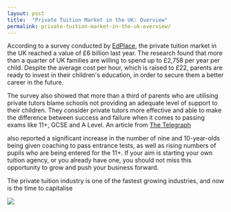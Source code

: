 ```yaml
---
layout: post
title:  "Private Tuition Market in the UK: Overview"
permalink: private-tuition-market-in-the-uk-overview/
---
```

According to a survey conducted by 
[EdPlace](http://www.telegraph.co.uk/finance/personalfinance/9651689/Parents-spend-6bn-a-year-on-private-tuition.html), 
the private tuition market in the
UK reached a value of £6 billion last year. The research found that more than
a quarter of UK families are willing to spend up to £2,758 per year per child.
Despite the average cost per hour, which is raised to £22, parents are ready
to invest in their children's education, in order to secure them a better
career in the future.

The survey also showed that more than a third of parents who are utilising
private tutors blame schools not providing an adequate level of support to
their children. They consider private tutors more effective and able to make
the difference between success and failure when it comes to passing exams like
11+, GCSE and A Level. An article from 
[The Telegraph](http://www.telegraph.co.uk/finance/personalfinance/9651689/Parents-spend-6bn-a-year-on-private-tuition.html) 

also reported a significant increase
in the number of nine and 10-year-olds being given coaching to pass entrance
tests, as well as rising numbers of pupils who are being entered for the 11+.
If your aim is starting your own tuition agency, or you already have one, you
should not miss this opportunity to grow and push your business forward.

The private tuition industry is one of the fastest growing industries, and now
is the time to capitalise

<div class="img-holder full-width">
   <img src="{{ site.static}}/img/blogs/tutor-cruncher-private-tuition-market-uk.png" alt-text="UK Private tuition market"/>
</div>
